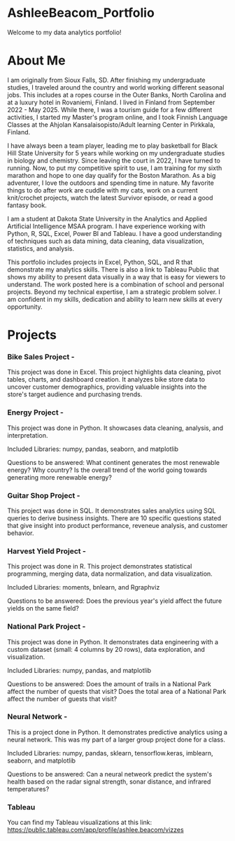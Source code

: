 # AshleeBeacom_Portfolio
Welcome to my data analytics portfolio!

# About Me
I am originally from Sioux Falls, SD. After finishing my undergraduate studies, I traveled around the country and world working different seasonal jobs. This includes at a ropes course in the Outer Banks, North Carolina and at a luxury hotel in Rovaniemi, Finland. I lived in Finland from September 2022 - May 2025. While there, I was a tourism guide for a few different activities, I started my Master's program online, and I took Finnish Language Classes at the Ahjolan Kansalaisopisto/Adult learning Center in Pirkkala, Finland. 

I have always been a team player, leading me to play basketball for Black Hill State University for 5 years while working on my undergraduate studies in biology and chemistry. Since leaving the court in 2022, I have turned to running. Now, to put my competitive spirit to use, I am training for my sixth marathon and hope to one day qualify for the Boston Marathon. As a big adventurer, I love the outdoors and spending time in nature. My favorite things to do after work are cuddle with my cats, work on a current knit/crochet projects, watch the latest Survivor episode, or read a good fantasy book. 

I am a student at Dakota State University in the Analytics and Applied Artificial Intelligence MSAA program. I have experience working with Python, R, SQL, Excel, Power BI and Tableau. I have a good understanding of techniques such as data mining, data cleaning, data visualization, statistics, and analysis. 

This portfolio includes projects in Excel, Python, SQL, and R that demonstrate my analytics skills. There is also a link to Tableau Public that shows my ability to present data visually in a way that is easy for viewers to understand. The work posted here is a combination of school and personal projects. Beyond my technical expertise, I am a strategic problem solver. I am confident in my skills, dedication and ability to learn new skills at every opportunity.


# Projects
### Bike Sales Project -
This project was done in Excel. This project highlights data cleaning, pivot tables, charts, and dashboard creation. It analyzes bike store data to uncover customer demographics, providing valuable insights into the store's target audience and purchasing trends.

### Energy Project -
This project was done in Python. It showcases data cleaning, analysis, and interpretation.

Included Libraries: numpy, pandas, seaborn, and matplotlib

Questions to be answered: What continent generates the most renewable energy? Why country? Is the overall trend of the world going towards generating more renewable energy?

### Guitar Shop Project -
This project was done in SQL. It demonstrates sales analytics using SQL queries to derive business insights. There are 10 specific questions stated that give insight into product performance, reveneue analysis, and customer behavior.  

### Harvest Yield Project -
This project was done in R. This project demonstrates statistical programming, merging data, data normalization, and data visualization.

Included Libraries: moments, bnlearn, and Rgraphviz

Questions to be answered: Does the previous year's yield affect the future yields on the same field?

### National Park Project -
This project was done in Python. It demonstrates data engineering with a custom dataset (small: 4 columns by 20 rows), data exploration, and visualization.

Included Libraries: numpy, pandas, and matplotlib

Questions to be answered: Does the amount of trails in a National Park affect the number of quests that visit? Does the total area of a National Park affect the number of guests that visit?

### Neural Network -
This is a project done in Python. It demonstrates predictive analytics using a neural network. This was my part of a larger group project done for a class. 

Included Libraries: numpy, pandas, sklearn, tensorflow.keras, imblearn, seaborn, and matplotlib

Questions to be answered: Can a neural netweork predict the system's health based on the radar signal strength, sonar distance, and infrared temperatures?

### Tableau 
You can find my Tableau visualizations at this link: https://public.tableau.com/app/profile/ashlee.beacom/vizzes 

